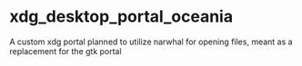 # xdg_desktop_portal_oceania
A custom xdg portal planned to utilize narwhal for opening files, meant as a replacement for the gtk portal
